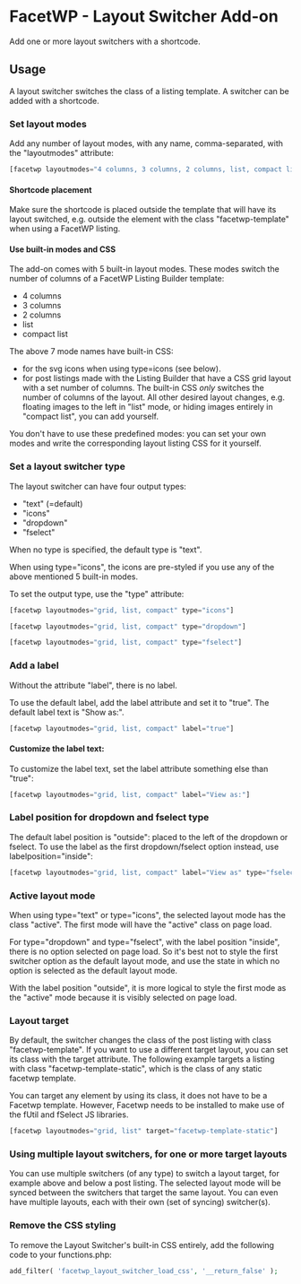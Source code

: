 # FacetWP - Layout Switcher Add-on

Add one or more layout switchers with a shortcode.

## Usage

A layout switcher switches the class of a listing template. A switcher can be added with a shortcode.

### Set layout modes

Add any number of layout modes, with any name, comma-separated, with the "layoutmodes" attribute:

```php
[facetwp layoutmodes="4 columns, 3 columns, 2 columns, list, compact list"]
```


#### Shortcode placement
Make sure the shortcode is placed outside the template that will have its layout switched, e.g. outside the element with the class "facetwp-template" when using a FacetWP listing.

#### Use built-in modes and CSS

The add-on comes with 5 built-in layout modes. These modes switch the number of columns of a FacetWP Listing Builder template:

- 4 columns
- 3 columns
- 2 columns
- list
- compact list

The above 7 mode names have built-in CSS: 
- for the svg icons when using type=icons (see below).
- for post listings made with the Listing Builder that have a CSS grid layout with a set number of columns. The built-in CSS _only_ switches the number of columns of the layout. All other desired layout changes, e.g. floating images to the left in "list" mode, or hiding images entirely in "compact list", you can add yourself.

You don't have to use these predefined modes: you can set your own modes and write the corresponding layout listing CSS for it yourself.

### Set a layout switcher type
The layout switcher can have four output types:
- "text" (=default)
- "icons"
- "dropdown"
- "fselect"

When no type is specified, the default type is "text". 

When using type="icons", the icons are pre-styled if you use any of the above mentioned 5 built-in modes.

To set the output type, use the "type" attribute:
```php
[facetwp layoutmodes="grid, list, compact" type="icons"]
```
```php
[facetwp layoutmodes="grid, list, compact" type="dropdown"]
```
```php
[facetwp layoutmodes="grid, list, compact" type="fselect"]
```

### Add a label
Without the attribute "label", there is no label.

To use the default label, add the label attribute and set it to "true". The default label text is "Show as:".
```php
[facetwp layoutmodes="grid, list, compact" label="true"]
```

#### Customize the label text:
To customize the label text, set the label attribute something else than "true":
```php
[facetwp layoutmodes="grid, list, compact" label="View as:"]
```

### Label position for dropdown and fselect type

The default label position is "outside": placed to the left of the dropdown or fselect. 
To use the label as the first dropdown/fselect option instead, use labelposition="inside":
```php
[facetwp layoutmodes="grid, list, compact" label="View as" type="fselect" labelposition="inside"]
```

### Active layout mode
When using type="text" or type="icons", the selected layout mode has the class "active". The first mode will have the "active" class on page load.

For type="dropdown" and type="fselect", with the label position "inside", there is no option selected on page load. So it's best not to style the first switcher option as the default layout mode, and use the state in which no option is selected as the default layout mode.

With the label position "outside", it is more logical to style the first mode as the "active" mode because it is visibly selected on page load.

### Layout target
By default, the switcher changes the class of the post listing with class "facetwp-template". If you want to use a different target layout, you can set its class with the target attribute. The following example targets a listing with class "facetwp-template-static", which is the class of any static facetwp template. 

You can target any element by using its class, it does not have to be a Facetwp template.
However, Facetwp needs to be installed to make use of the fUtil and fSelect JS libraries.

```php
[facetwp layoutmodes="grid, list" target="facetwp-template-static"]
```

### Using multiple layout switchers, for one or more target layouts

You can use multiple switchers (of any type) to switch a layout target, for example above and below a post listing. The selected layout mode will be synced between the switchers that target the same layout. You can even have multiple layouts, each with their own (set of syncing) switcher(s).

### Remove the CSS styling
To remove the Layout Switcher's built-in CSS entirely, add the following code to your functions.php:

```php
add_filter( 'facetwp_layout_switcher_load_css', '__return_false' );
```